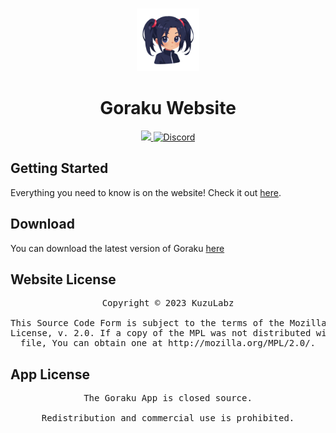 <p align="center">
	<br>
	<a href="goraku.kuzulabz.com">
		<img src="./public/logo.png" width="100"/>
	</a>
</p>

<h1 align="center">Goraku Website</h1>

<p align="center">
    <a title="GitHub downloads" href="https://github.com/KuzuLabz/GorakuSite/releases">
		<img src="https://img.shields.io/github/downloads/KuzuLabz/GorakuSite/total?label=downloads&labelColor=27303D&color=0D1117&logo=github&logoColor=FFFFFF&style=for-the-badge">
	</a>
    <a title="Discord" href="https://github.com/KuzuLabz/GorakuSite/releases">
		<img alt="Discord" src="https://img.shields.io/discord/1184992914330366044?style=for-the-badge&logo=discord">
	</a>
</p>

## Getting Started
Everything you need to know is on the website! Check it out [here](https://goraku.kuzulabz.xyz).

## Download
You can download the latest version of Goraku [here](https://github.com/KuzuLabz/GorakuSite/releases/latest)

## Website License

<pre align="center">Copyright © 2023 KuzuLabz<br><br>This Source Code Form is subject to the terms of the Mozilla Public<br>License, v. 2.0. If a copy of the MPL was not distributed with this<br>file, You can obtain one at http://mozilla.org/MPL/2.0/.</pre>

## App License
<pre align="center">The Goraku App is closed source.<br><br>Redistribution and commercial use is prohibited.</pre>